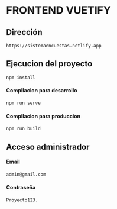 # FRONTEND VUETIFY

## Dirección
```
https://sistemaencuestas.netlify.app
```

## Ejecucion del proyecto
```
npm install
```

#### Compilacion para desarrollo
```
npm run serve
```

#### Compilacion para produccion
```
npm run build
```
## Acceso administrador

#### Email

```
admin@gmail.com
```

#### Contraseña

```
Proyecto123.
```
